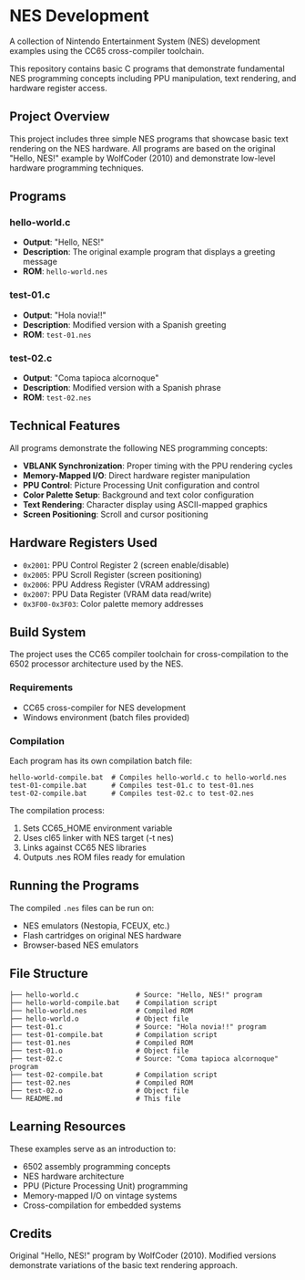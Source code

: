 # NES Development

A collection of Nintendo Entertainment System (NES) development examples using the CC65 cross-compiler toolchain.

This repository contains basic C programs that demonstrate fundamental NES programming concepts including PPU manipulation, text rendering, and hardware register access.

## Project Overview

This project includes three simple NES programs that showcase basic text rendering on the NES hardware. All programs are based on the original "Hello, NES!" example by WolfCoder (2010) and demonstrate low-level hardware programming techniques.

## Programs

### hello-world.c
- **Output**: "Hello, NES!"
- **Description**: The original example program that displays a greeting message
- **ROM**: `hello-world.nes`

### test-01.c
- **Output**: "Hola novia!!"
- **Description**: Modified version with a Spanish greeting
- **ROM**: `test-01.nes`

### test-02.c
- **Output**: "Coma tapioca alcornoque"
- **Description**: Modified version with a Spanish phrase
- **ROM**: `test-02.nes`

## Technical Features

All programs demonstrate the following NES programming concepts:

- **VBLANK Synchronization**: Proper timing with the PPU rendering cycles
- **Memory-Mapped I/O**: Direct hardware register manipulation
- **PPU Control**: Picture Processing Unit configuration and control
- **Color Palette Setup**: Background and text color configuration
- **Text Rendering**: Character display using ASCII-mapped graphics
- **Screen Positioning**: Scroll and cursor positioning

## Hardware Registers Used

- `0x2001`: PPU Control Register 2 (screen enable/disable)
- `0x2005`: PPU Scroll Register (screen positioning)
- `0x2006`: PPU Address Register (VRAM addressing)
- `0x2007`: PPU Data Register (VRAM data read/write)
- `0x3F00-0x3F03`: Color palette memory addresses

## Build System

The project uses the CC65 compiler toolchain for cross-compilation to the 6502 processor architecture used by the NES.

### Requirements
- CC65 cross-compiler for NES development
- Windows environment (batch files provided)

### Compilation
Each program has its own compilation batch file:

```batch
hello-world-compile.bat  # Compiles hello-world.c to hello-world.nes
test-01-compile.bat      # Compiles test-01.c to test-01.nes
test-02-compile.bat      # Compiles test-02.c to test-02.nes
```

The compilation process:
1. Sets CC65_HOME environment variable
2. Uses cl65 linker with NES target (-t nes)
3. Links against CC65 NES libraries
4. Outputs .nes ROM files ready for emulation

## Running the Programs

The compiled `.nes` files can be run on:
- NES emulators (Nestopia, FCEUX, etc.)
- Flash cartridges on original NES hardware
- Browser-based NES emulators

## File Structure

```
├── hello-world.c              # Source: "Hello, NES!" program
├── hello-world-compile.bat    # Compilation script
├── hello-world.nes            # Compiled ROM
├── hello-world.o              # Object file
├── test-01.c                  # Source: "Hola novia!!" program
├── test-01-compile.bat        # Compilation script
├── test-01.nes                # Compiled ROM
├── test-01.o                  # Object file
├── test-02.c                  # Source: "Coma tapioca alcornoque" program
├── test-02-compile.bat        # Compilation script
├── test-02.nes                # Compiled ROM
├── test-02.o                  # Object file
└── README.md                  # This file
```

## Learning Resources

These examples serve as an introduction to:
- 6502 assembly programming concepts
- NES hardware architecture
- PPU (Picture Processing Unit) programming
- Memory-mapped I/O on vintage systems
- Cross-compilation for embedded systems

## Credits

Original "Hello, NES!" program by WolfCoder (2010). Modified versions demonstrate variations of the basic text rendering approach.
